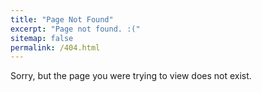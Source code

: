```yaml
---
title: "Page Not Found"
excerpt: "Page not found. :("
sitemap: false
permalink: /404.html
---
```


Sorry, but the page you were trying to view does not exist.